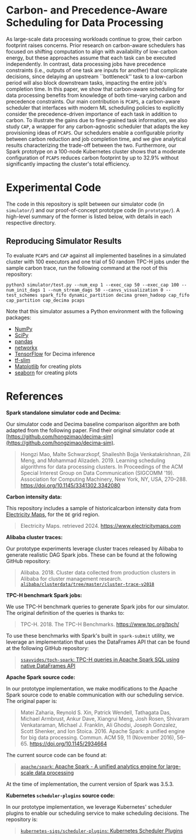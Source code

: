 # Carbon- and Precedence-Aware Scheduling for Data Processing

As large-scale data processing workloads continue to grow, their carbon footprint raises concerns. Prior research on carbon-aware schedulers has focused on shifting computation to align with availability of low-carbon energy, but these approaches assume that each task can be executed independently. 
In contrast, data processing jobs have precedence constraints (i.e., outputs of one task are inputs for another) that complicate decisions, since delaying an upstream ``bottleneck'' task to a low-carbon period will also block downstream tasks, impacting the entire job's completion time. 
In this paper, we show that carbon-aware scheduling for data processing benefits from knowledge of both time-varying carbon and precedence constraints. 
Our main contribution is `PCAPS`, a carbon-aware scheduler that interfaces with modern ML scheduling policies to explicitly consider the precedence-driven importance of  each task in addition to carbon.  To illustrate the gains due to fine-grained task information, we also study `CAP`, a wrapper for any carbon-agnostic scheduler that adapts the key provisioning ideas of `PCAPS`.
Our schedulers enable a configurable priority between carbon reduction and job completion time, and we give analytical results characterizing the trade-off between the two.
Furthermore, our Spark prototype on a 100-node Kubernetes cluster shows that a moderate configuration of `PCAPS` reduces carbon footprint by up to 32.9% without significantly impacting the cluster's total efficiency.

# Experimental Code

The code in this repository is split between our simulator code (in `simulator/`) and our proof-of-concept prototype code (in `prototype/`).  A high-level summary of the former is listed below, with details in each respective directory.

## Reproducing Simulator Results

To evaluate `PCAPS` and `CAP` against all implemented baselines in a simulated cluster with 100 executors and one trial of 50 random TPC-H jobs under the sample carbon trace, run the following command at the root of this repository:

```
python3 simulator/test.py --num_exp 1 --exec_cap 50 --exec_cap 100 --num_init_dags 1 --num_stream_dags 50 --canvs_visualization 0 --test_schemes spark_fifo dynamic_partition decima green_hadoop cap_fifo cap_partition cap_decima pcaps
```

Note that this simulator assumes a Python environment with the following packages:
- [NumPy](https://numpy.org)
- [SciPy](https://scipy.org)
- [pandas](https://pandas.pydata.org)
- [networkx](https://networkx.org)
- [TensorFlow](https://www.tensorflow.org) for Decima inference
- [tf-slim](https://github.com/google-research/tf-slim)
- [Matplotlib](https://matplotlib.org) for creating plots 
- [seaborn](https://seaborn.pydata.org) for creating plots 

# References

**Spark standalone simulator code and Decima:**

Our simulator code and Decima baseline comparison algorithm are both adapted from the following paper.  Find their original simulator code at [https://github.com/hongzimao/decima-sim](https://github.com/hongzimao/decima-sim).

> Hongzi Mao, Malte Schwarzkopf, Shaileshh Bojja Venkatakrishnan, Zili Meng, and Mohammad Alizadeh. 2019. Learning scheduling algorithms for data processing clusters. In Proceedings of the ACM Special Interest Group on Data Communication (SIGCOMM '19). Association for Computing Machinery, New York, NY, USA, 270–288. https://doi.org/10.1145/3341302.3342080

**Carbon intensity data:**

This repository includes a sample of historicalcarbon intensity data from [Electricity Maps](https://www.electricitymaps.com/), for the `DE` grid region.

> Electricity Maps. retrieved 2024. https://www.electricitymaps.com

**Alibaba cluster traces:**

Our prototype experiments leverage cluster traces released by Alibaba to generate realistic DAG Spark jobs.  These can be found at the following GitHub repository:
> Alibaba. 2018. Cluster data collected from production clusters in Alibaba for cluster management research. [`alibaba/clusterdata/tree/master/cluster-trace-v2018`](https://github.com/alibaba/clusterdata/tree/master/cluster-trace-v2018)

**TPC-H benchmark Spark jobs:**

We use TPC-H benchmark queries to generate Spark jobs for our simulator.  The original definition of the queries is thanks to:
> TPC-H. 2018. The TPC-H Benchmarks. https://www.tpc.org/tpch/

To use these benchmarks with Spark's built in `spark-submit` utility, we leverage an implementation that uses the DataFrames API that can be found at the following GitHub repository:
> [`ssavvides/tpch-spark`: TPC-H queries in Apache Spark SQL using native DataFrames API](https://github.com/ssavvides/tpch-spark)

**Apache Spark source code:**

In our prototype implementation, we make modifications to the Apache Spark source code to enable communication with our scheduling service.  The original paper is:
> Matei Zaharia, Reynold S. Xin, Patrick Wendell, Tathagata Das, Michael Armbrust, Ankur Dave, Xiangrui Meng, Josh Rosen, Shivaram Venkataraman, Michael J. Franklin, Ali Ghodsi, Joseph Gonzalez, Scott Shenker, and Ion Stoica. 2016. Apache Spark: a unified engine for big data processing. Commun. ACM 59, 11 (November 2016), 56–65. https://doi.org/10.1145/2934664

The current source code can be found at:
> [`apache/spark`: Apache Spark - A unified analytics engine for large-scale data processing](https://github.com/apache/spark)

At the time of implementation, the current version of Spark was 3.5.3.  

**Kubernetes `scheduler-plugins` source code:**

In our prototype implementation, we leverage Kubernetes' scheduler plugins to enable our scheduling service to make scheduling decisions.  The repository is:
> [`kubernetes-sigs/scheduler-plugins`: Kubernetes Scheduler Plugins](https://github.com/kubernetes-sigs/scheduler-plugins)


